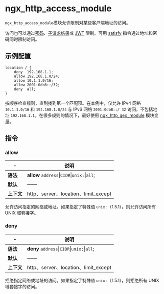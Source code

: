 # ngx_http_access_module

​`ngx_http_access_module`​ 模块允许限制对某些客户端地址的访问。

访问也可以通过[密码](https://docshome.gitbook.io/nginx-docs/he-xin-gong-neng/http/ngx_http_auth_basic_module)、[子请求结果](https://docshome.gitbook.io/nginx-docs/he-xin-gong-neng/http/ngx_http_auth_request_module)或 [JWT](https://docshome.gitbook.io/nginx-docs/he-xin-gong-neng/http/ngx_http_auth_jwt_module) 限制。可用 [satisfy](https://docshome.gitbook.io/nginx-docs/he-xin-gong-neng/http/ngx_http_core_module#satisfy) 指令通过地址和密码同时限制访问。

## 示例配置

```
location / {
    deny  192.168.1.1;
    allow 192.168.1.0/24;
    allow 10.1.1.0/16;
    allow 2001:0db8::/32;
    deny  all;
}
```

按顺序检查规则，直到找到第一个匹配项。在本例中，仅允许 IPv4 网络 `10.1.1.0/16`​ 和 `192.168.1.0/24`​ 与 IPv6 网络 `2001:0db8::/ 32`​ 访问，不包括地址 `192.168.1.1`​。在很多规则的情况下，最好使用 [ngx_http_geo_module](https://docshome.gitbook.io/nginx-docs/he-xin-gong-neng/http/ngx_http_geo_module) 模块变量。

## 指令

### allow

|-|说明|
| ---| ------------------------------------------|
|**语法**|**allow** `address`​\|`CIDR`​\|`unix:`​\|`all`​;|
|**默认**|——|
|**上下文**|http、server、location、limit\_except|

允许访问指定的网络或地址。如果指定了特殊值 `unix:`​（1.5.1），则允许访问所有 UNIX 域套接字。

### deny

|-|说明|
| ---| ------------------------------------------|
|**语法**|**deny** `address`​\|`CIDR`​\|`unix:`​\|`all`​;|
|**默认**|——|
|**上下文**|http、server、location、limit\_except|

拒绝指定网络或地址的访问。如果指定了特殊值 `unix:`​（1.5.1），则拒绝所有 UNIX 域套接字的访问。
